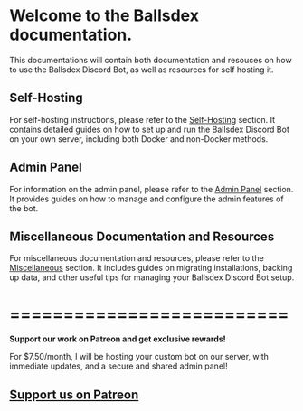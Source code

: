 # Welcome to the Ballsdex documentation.

This documentations will contain both documentation and resouces on how to use the Ballsdex Discord Bot, as well as resources for self hosting it.


## Self-Hosting

For self-hosting instructions, please refer to the [Self-Hosting](selfhosting/index.md) section. It contains detailed guides on how to set up and run the Ballsdex Discord Bot on your own server, including both Docker and non-Docker methods.

## Admin Panel
For information on the admin panel, please refer to the [Admin Panel](admin-panel/index.md) section. It provides guides on how to manage and configure the admin features of the bot.

## Miscellaneous Documentation and Resources
For miscellaneous documentation and resources, please refer to the [Miscellaneous](misc/index.md) section. It includes guides on migrating installations, backing up data, and other useful tips for managing your Ballsdex Discord Bot setup.


# ==========================

**Support our work on Patreon and get exclusive rewards!**

For $7.50/month, I will be hosting your custom bot on our server, with immediate updates, and a secure and shared admin panel!

## [Support us on Patreon](https://patreon.com/retke)

